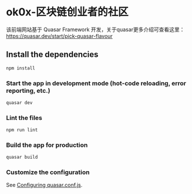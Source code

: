 # ok0x-区块链创业者的社区

该前端网站基于 Quasar Framework 开发，关于quasar更多介绍可查看这里：https://quasar.dev/start/pick-quasar-flavour

## Install the dependencies
```bash
npm install
```

### Start the app in development mode (hot-code reloading, error reporting, etc.)
```bash
quasar dev
```

### Lint the files
```bash
npm run lint
```

### Build the app for production
```bash
quasar build
```

### Customize the configuration
See [Configuring quasar.conf.js](https://quasar.dev/quasar-cli/quasar-conf-js).
